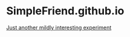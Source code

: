 # SimpleFriend.github.io
[Just another mildly interesting experiment](https://simplefriend.github.io/)
